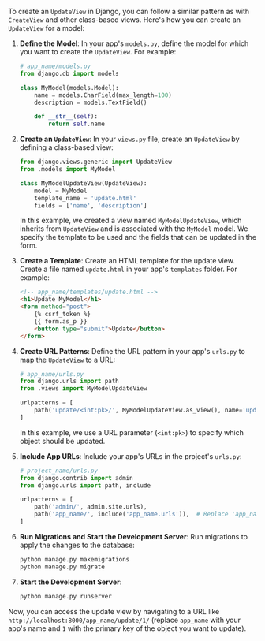 To create an `UpdateView` in Django, you can follow a similar pattern as with `CreateView` and other class-based views. Here's how you can create an `UpdateView` for a model:

1. **Define the Model**:
   In your app's `models.py`, define the model for which you want to create the `UpdateView`. For example:

   ```python
   # app_name/models.py
   from django.db import models

   class MyModel(models.Model):
       name = models.CharField(max_length=100)
       description = models.TextField()

       def __str__(self):
           return self.name
   ```

2. **Create an `UpdateView`**:
   In your `views.py` file, create an `UpdateView` by defining a class-based view:

   ```python
   from django.views.generic import UpdateView
   from .models import MyModel

   class MyModelUpdateView(UpdateView):
       model = MyModel
       template_name = 'update.html'
       fields = ['name', 'description']
   ```

   In this example, we created a view named `MyModelUpdateView`, which inherits from `UpdateView` and is associated with the `MyModel` model. We specify the template to be used and the fields that can be updated in the form.

3. **Create a Template**:
   Create an HTML template for the update view. Create a file named `update.html` in your app's `templates` folder. For example:

   ```html
   <!-- app_name/templates/update.html -->
   <h1>Update MyModel</h1>
   <form method="post">
       {% csrf_token %}
       {{ form.as_p }}
       <button type="submit">Update</button>
   </form>
   ```

4. **Create URL Patterns**:
   Define the URL pattern in your app's `urls.py` to map the `UpdateView` to a URL:

   ```python
   # app_name/urls.py
   from django.urls import path
   from .views import MyModelUpdateView

   urlpatterns = [
       path('update/<int:pk>/', MyModelUpdateView.as_view(), name='update'),
   ]
   ```

   In this example, we use a URL parameter (`<int:pk>`) to specify which object should be updated.

5. **Include App URLs**:
   Include your app's URLs in the project's `urls.py`:

   ```python
   # project_name/urls.py
   from django.contrib import admin
   from django.urls import path, include

   urlpatterns = [
       path('admin/', admin.site.urls),
       path('app_name/', include('app_name.urls')),  # Replace 'app_name' with your app's name
   ]
   ```

6. **Run Migrations and Start the Development Server**:
   Run migrations to apply the changes to the database:

   ```bash
   python manage.py makemigrations
   python manage.py migrate
   ```

7. **Start the Development Server**:

   ```bash
   python manage.py runserver
   ```

Now, you can access the update view by navigating to a URL like `http://localhost:8000/app_name/update/1/` (replace `app_name` with your app's name and `1` with the primary key of the object you want to update).
